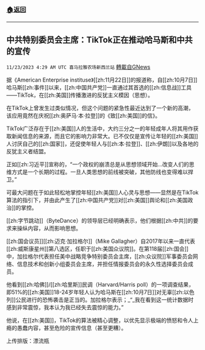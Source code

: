 ###  [:house:返回](README.md)
---


## 中共特别委员会主席：TikTok正在推动哈马斯和中共的宣传
`11/23/2023 4:29 AM UTC 喜马拉雅农场新西兰站` [轉載自GNews](https://gnews.org/articles/2006666)

据《American Enterprise instituse》[[zh:11月22日]]的报道称，自[[zh:10月7日]]哈马斯[[zh:事件]]以来，[[zh:中国共产党]]一直通过其首选的[[zh:信息战]]工具——TikTok，在[[zh:美国]]传播激进的反犹主义模因（思想）。

在TikTok上曾发生过类似情况，但这个问题的紧急性最近达到了一个新的高潮，该应用竟然在庆祝[[zh:奥萨马·本·拉登]]的《致[[zh:美国]]的信》。

TikTok广泛存在于[[zh:美国]]人的生活中，大约三分之一的年轻成年人将其用作获取新闻信息的来源，而且它的影响力非常大。已不仅仅是宣传让年轻的[[zh:美国]]人讨厌自己的[[zh:国家]]，还促使年轻人与[[zh:本·拉登]]、[[zh:伊朗]]以及各地的反犹主义者结盟。

正如[[zh:习近平]]宣称的，“一个政权的崩溃总是从思想领域开始...改变人们的思维方式是一个长期的过程。一旦人类思想的前线被突破，其他防线也变得难以捍卫。”

可最大问题在于如此轻松地掌控年轻[[zh:美国]]人心灵与思想——显然是在TikTok算法的指引下，并由此产生了[[zh:中国共产党]]对[[zh:美国]]舆论和[[zh:美国政治]]的掌控。

[[zh:字节跳动]]（ByteDance）的领导层已经明确表示，他们根据[[zh:中共]]的要求来操纵内容，从而影响思想。

[[zh:国会议员]][[zh:迈克·加拉格尔]]（Mike Gallagher）自2017年以来一直代表[[zh:威斯康星州]]第八选区，任职于[[zh:美国众议院]]。在第118届[[zh:国会]]中，加拉格尔代表担任美中战略竞争特别委员会主席，[[zh:众议院]]军事委员会网络、信息技术和创新小组委员会主席，并担任情报委员会的永久性选择委员会成员。

他看到[[zh:哈佛]]/[[zh:哈里斯]]民调（Harvard/Harris poll）的一项调查结果，即51%的[[zh:美国]]18-24岁年轻人认为哈马斯在[[zh:10月7日]]对无辜[[zh:以色列]]公民进行的恐怖袭击是正当的。加拉格尔表示；_“_我在看到这一统计数据时感到非常震惊，我本认为我已经失去震惊的能力。”

他说，在[[zh:美国]]，TikTok的算法被精心调整，以优先显示极端的愤怒和令人上瘾的愚蠢内容，甚至危险的宣传信息（甚至更糟）。

上传排版：漂流瓶
